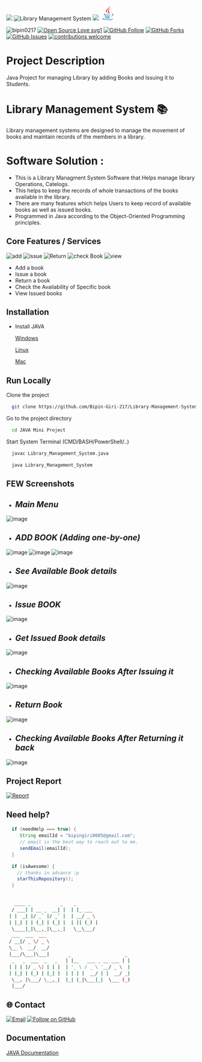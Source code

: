 ![](https://img.shields.io/badge/Welcome-Developers-sliver.svg)
![Library Management System](https://img.shields.io/badge/library--management-system-orange.svg?style=flat-square) 
![](https://img.shields.io/badge/Programming_Language-JAVA-blue.svg)
<a href="https://www.java.com" target="_blank" rel="noreferrer"> <img src="https://raw.githubusercontent.com/devicons/devicon/master/icons/java/java-original.svg" alt="java" width="40" height="40"/> </a>

<a> <img src="https://komarev.com/ghpvc/?username=bipin0217&label=Profile%20views&color=0e75b6&style=flat" alt="bipin0217" /> </a>
[![Open Source Love svg1](https://badges.frapsoft.com/os/v1/open-source.svg?v=103)](#)
[![GitHub Follow](https://img.shields.io/badge/Connect-Bipin--Giri-217--blue.svg?logo=Github&longCache=true&style=social&label=Follow)](https://github.com/Bipin-Giri-217)
[![GitHub Forks](https://img.shields.io/github/forks/Bipin-Giri-217/Library-Management-System.svg?style=social&label=Fork&maxAge=2592000)](https://www.github.com/Bipin-Giri-217/Library-Management-System/fork)
[![GitHub Issues](https://img.shields.io/github/issues/Bipin-Giri-217/Library-Management-System.svg?style=flat&label=Issues&maxAge=2592000)](https://github.com/Bipin-Giri-217/Library-Management-System/issues)
[![contributions welcome](https://img.shields.io/badge/contributions-welcome-brightgreen.svg?style=flat&label=Contributions&colorA=red&colorB=black	)](#)
# Project Description
Java Project for managing Library by adding Books and Issuing it to Students.

# Library Management System 📚
Library management systems are designed to manage the movement of books and
maintain records of the members in a library.

# Software Solution :
- This is a Library Managment System Software that Helps manage library Operations, Catelogs.
- This helps to keep the records of whole transactions of the books available in the library. 
- There are many features which helps Users to keep record of available books as well as issued books. 
- Programmed in Java according to the Object-Oriented Programming principles.
## Core Features / Services

![add](https://img.shields.io/badge/add-books-orange.svg?style=flat-square) 
![issue](https://img.shields.io/badge/issue-books-ff69b4.svg?style=flat-square)
![Return](https://img.shields.io/badge/Return-book-dodgerblue.svg?style=flat-square) 
![check Book](https://img.shields.io/badge/check-book--availability-teal.svg?style=flat-square) 
![view](https://img.shields.io/badge/view--issued-books-yellowgreen.svg?style=flat-square)

- Add a book
- Issue a book
- Return a book
- Check the Availability of Specific book
- View Issued books

## Installation

- Install JAVA 

   [Windows](https://www.java.com/en/download/)

   [Linux](https://www.java.com/en/download/manual.jsp)

   [Mac](https://www.java.com/en/download/manual.jsp)
  
## Run Locally

Clone the project

```bash
  git clone https://github.com/Bipin-Giri-217/Library-Management-System.git
```

Go to the project directory

```bash
  cd JAVA Mini Project
```

Start System Terminal (CMD/BASH/PowerShell/..)

```bash
  javac Library_Management_System.java
```
```bash
  java Library_Management_System
```


## FEW Screenshots
- ## *Main Menu*
![image](https://user-images.githubusercontent.com/76618524/142368617-226d478b-5af2-45d2-b0c2-a75133488ab6.png)

- ## *ADD BOOK (Adding one-by-one)*
![image](https://user-images.githubusercontent.com/76618524/142370974-393d954c-c38f-46f0-87bb-c61b7632b643.png)
![image](https://user-images.githubusercontent.com/76618524/142371053-ba51378d-b41d-4706-9ae7-accefc08c6ae.png)
![image](https://user-images.githubusercontent.com/76618524/142371221-07c89f94-e00b-474f-a5d5-9d39e1d15c62.png)

- ## *See Available Book details*
![image](https://user-images.githubusercontent.com/76618524/142371409-07369836-c02a-45db-9bb3-1afc4ec0d69b.png)

- ## *Issue BOOK*
![image](https://user-images.githubusercontent.com/76618524/142371834-7ff32677-da22-4f66-9c91-efa350fc540d.png)

- ## *Get Issued Book details*
![image](https://user-images.githubusercontent.com/76618524/142371974-83bfc207-2400-4d65-9594-ab76146feb8d.png)

- ## *Checking Available Books After Issuing it*
![image](https://user-images.githubusercontent.com/76618524/142372137-47b6bc1f-c32b-45e5-8c85-b0bbf9ce38bc.png)

- ## *Return Book*
![image](https://user-images.githubusercontent.com/76618524/142372321-91a48414-b7cd-4807-a0f1-db9759c9a8d2.png)

- ## *Checking Available Books After Returning it back*
![image](https://user-images.githubusercontent.com/76618524/142372533-b094e650-b448-4c66-9203-1ee5a2d49ad3.png)


## Project Report
[![Report](https://img.shields.io/static/v1.svg?label=Project&message=Report&logo=microsoft-word&style=social)](https://github.com/Bipin-Giri-217/Library-Management-System/files/7560355/PROJECT.pdf)

## Need help?

```java
  if (needHelp === true) {
     String emailId = "bipingiri0085@gmail.com";
     // email is the best way to reach out to me.
     sendEmail(emailId);
  }
```
```java
  if (isAwesome) {
    // thanks in advance :p
    starThisRepository();
  }
  
```

```bash
   ____ _           _    _                   
  / ___| | __ _  __| |  | |_ ___             
 | |  _| |/ _` |/ _` |  | __/ _ \            
 | |_| | | (_| | (_| |  | || (_) |           
  \____|_|\__,_|\__,_|   \__\___/            
  ___  ___  ___                             
 / __|/ _ \/ _ \                            
 \__ \  __/  __/                            
 |___/\___|\___|       _                    _ 
  _   _  ___  _   _   | |__   ___ _ __ ___ | |
 | | | |/ _ \| | | |  | '_ \ / _ \ '__/ _ \  |
 | |_| | (_) | |_| |  | | | |  __/ | |  __/ _|
  \__, |\___/ \__,_|  |_| |_|\___|_|  \___ (_)
  |___/                                     
```

## 🌐 Contact
<a href="mailto:bipingiri0085@gmail.com"><img title="Email" src="https://img.shields.io/badge/Gmail-D14836?style=for-the-badge&logo=gmail&logoColor=white"/></a>
<a href="https://github.com/Bipin-Giri-217"><img title="Follow on GitHub" src="https://img.shields.io/badge/GitHub-100000?style=for-the-badge&logo=github&logoColor=white"/></a>

## Documentation

[JAVA Documentation](https://docs.oracle.com/javase/7/docs/)



